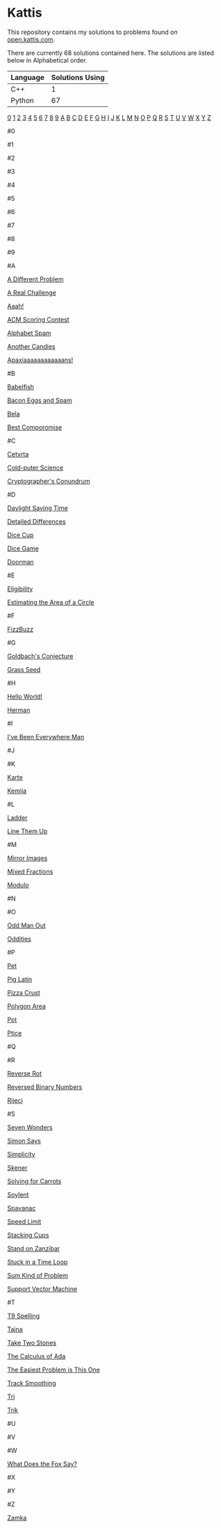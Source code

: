 # Kattis

This repository contains my solutions to problems found on [open.kattis.com](http://open.kattis.com).

There are currently 68 solutions contained here. The solutions are listed below in Alphabetical order.

| Language | Solutions Using |
|---|---|
| C++ | 1 |
| Python | 67 |

[0](#0)  [1](#1)  [2](#2)  [3](#3)  [4](#4)  [5](#5)  [6](#6)  [7](#7)  [8](#8)  [9](#9)  [A](#A)  [B](#B)  [C](#C)  [D](#D)  [E](#E)  [F](#F)  [G](#G)  [H](#H)  [I](#I)  [J](#J)  [K](#K)  [L](#L)  [M](#M)  [N](#N)  [O](#O)  [P](#P)  [Q](#Q)  [R](#R)  [S](#S)  [T](#T)  [U](#U)  [V](#V)  [W](#W)  [X](#X)  [Y](#Y)  [Z](#Z)  

#0


#1


#2


#3


#4


#5


#6


#7


#8


#9


#A

[A Different Problem](A/ADifferentProblem.py)

[A Real Challenge](A/ARealChallenge.py)

[Aaah!](A/Aaah.py)

[ACM Scoring Contest](A/ACMContestScoring.py)

[Alphabet Spam](A/AlphabetSpam.py)

[Another Candies](A/AnotherCandies.py)

[Apaxiaaaaaaaaaaaans!](A/Apaxiaaaaaaaaaaaans!.py)


#B

[Babelfish](B/Babelfish.py)

[Bacon Eggs and Spam](B/BaconEggsandSpam.py)

[Bela](B/Bela.py)

[Best Comporomise](B/BestCompromise.py)


#C

[Cetvrta](C/Cetvrta.py)

[Cold-puter Science](C/Cold-puterScience.py)

[Cryptographer's Conundrum](C/CryptographersConundrum.py)


#D

[Daylight Saving Time](D/DaylightSavingTime.py)

[Detailed Differences](D/DetailedDifferences.py)

[Dice Cup](D/DiceCup.py)

[Dice Game](D/DiceGame.py)

[Doorman](D/Doorman.py)


#E

[Eligibility](E/Eligibility.py)

[Estimating the Area of a Circle](E/EstimatingtheAreaofaCircle.py)


#F

[FizzBuzz](F/FizzBuzz.py)


#G

[Goldbach's Conjecture](G/GoldbachsConjecture.cc)

[Grass Seed](G/GrassSeed.py)


#H

[Hello World!](H/HelloWorld.py)

[Herman](H/Herman.py)


#I

[I've Been Everywhere Man](I/IveBeenEverywhereMan.py)


#J


#K

[Karte](K/Karte.py)

[Kemija](K/Kemija.py)


#L

[Ladder](L/Ladder.py)

[Line Them Up](L/LineThemUp.py)


#M

[Mirror Images](M/MirrorImages.py)

[Mixed Fractions](M/MixedFractions.py)

[Modulo](M/Modulo.py)


#N


#O

[Odd Man Out](O/OddManOut.py)

[Oddities](O/Oddities.py)


#P

[Pet](P/Pet.py)

[Pig Latin](P/PigLatin.py)

[Pizza Crust](P/PizzaCrust.py)

[Polygon Area](P/PolygonArea.py)

[Pot](P/Pot.py)

[Ptice](P/Ptice.py)


#Q


#R

[Reverse Rot](R/ReverseRot.py)

[Reversed Binary Numbers](R/ReversedBinaryNumbers.py)

[Rijeci](R/Rijeci.py)


#S

[Seven Wonders](S/SevenWonders.py)

[Simon Says](S/SimonSays.py)

[Simplicity](S/Simplicity.py)

[Skener](S/Skener.py)

[Solving for Carrots](S/SolvingForCarrots.py)

[Soylent](S/Soylent.py)

[Spavanac](S/Spavanac.py)

[Speed Limit](S/SpeedLimit.py)

[Stacking Cups](S/StackingCups.py)

[Stand on Zanzibar](S/StandOnZanzibar.py)

[Stuck in a Time Loop](S/StuckinaTimeLoop.py)

[Sum Kind of Problem](S/SumKindOfProblem.py)

[Support Vector Machine](S/SupportVectorMachine.py)


#T

[T9 Spelling](T/T9Spelling.py)

[Tajna](T/Tajna.py)

[Take Two Stones](T/TakeTwoStones.py)

[The Calculus of Ada](T/TheCalculusofAda.py)

[The Easiest Problem is This One](T/TheEasiestProblemisThisOne.py)

[Track Smoothing](T/TrackSmoothing.py)

[Tri](T/Tri.py)

[Trik](T/Trik.py)


#U


#V


#W

[What Does the Fox Say?](W/WhatDoestheFoxSay.py)


#X


#Y


#Z

[Zamka](Z/Zamka.py)


